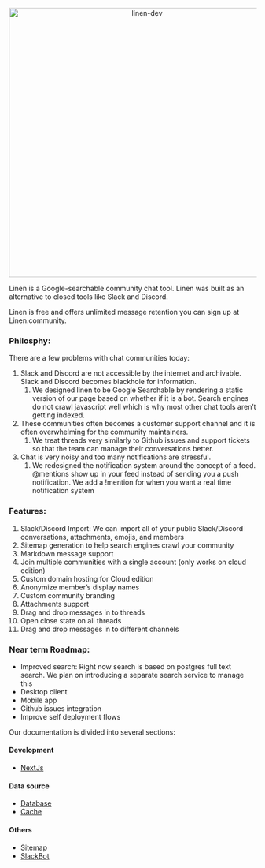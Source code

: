<p align="center">
  <a href="https://linen.dev/">
    <img alt="linen-dev" src="https://d2mu86a8belxbg.cloudfront.net/logos/linen-black-logo.svg" width="546">
  </a>
</p>

Linen is a Google-searchable community chat tool. Linen was built as an alternative to closed tools like Slack and Discord.

Linen is free and offers unlimited message retention you can sign up at Linen.community.

### Philosphy:

There are a few problems with chat communities today:

1. Slack and Discord are not accessible by the internet and archivable. Slack and Discord becomes blackhole for information.
   1. We designed linen to be Google Searchable by rendering a static version of our page based on whether if it is a bot. Search engines do not crawl javascript well which is why most other chat tools aren’t getting indexed.
2. These communities often becomes a customer support channel and it is often overwhelming for the community maintainers.
   1. We treat threads very similarly to Github issues and support tickets so that the team can manage their conversations better.
3. Chat is very noisy and too many notifications are stressful.
   1. We redesigned the notification system around the concept of a feed. @mentions show up in your feed instead of sending you a push notification. We add a !mention for when you want a real time notification system

### Features:

1. Slack/Discord Import: We can import all of your public Slack/Discord conversations, attachments, emojis, and members
2. Sitemap generation to help search engines crawl your community
3. Markdown message support
4. Join multiple communities with a single account (only works on cloud edition)
5. Custom domain hosting for Cloud edition
6. Anonymize member’s display names
7. Custom community branding
8. Attachments support
9. Drag and drop messages in to threads
10. Open close state on all threads
11. Drag and drop messages in to different channels

### Near term Roadmap:

- Improved search: Right now search is based on postgres full text search. We plan on introducing a separate search service to manage this
- Desktop client
- Mobile app
- Github issues integration
- Improve self deployment flows

Our documentation is divided into several sections:

#### Development

- [NextJs](./docs/nextjs.md)

#### Data source

- [Database](./docs/database.md)
- [Cache](./docs/cache.md)

#### Others

- [Sitemap](./docs/sitemap.md)
- [SlackBot](./docs/slack-app.md)
